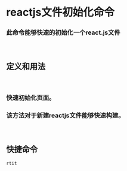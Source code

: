 <!--
 * @Autor: za-wangxuezhong
 * @Date: 2020-10-08 17:07:55
 * @LastEditors: za-wangxuezhong
 * @LastEditTime: 2020-10-19 15:29:06
 * @Description:
 * @ToDo:
 * @JiraID: SOMPO-
-->
# reactjs文件初始化命令

### 此命令能够快速的初始化一个react.js文件
<br/>

## 定义和用法
<br/>

### 快速初始化页面。
### 该方法对于新建reactjs文件能够快速构建。

<br/>

## 快捷命令
```javascript
rtit
```

<div style="display:none">
    "Print to console": {
            "prefix": "rtit",
            "body": [
               "import React from 'react';",
                "import PropTypes from 'prop-types';",
                "class $1 extends React.Component {",
                "    constructor(props) {",
                "        super(props);",
                "        this.state = {",
                "        };",
                "    }",
                "    componentWillMount() {",
                "    }",
                "    componentDidMount() {",
                "    }",
                "    componentWillUpdate = async () => {",
                "    }",
                "    componentWillReceiveProps(nextProps) {",
                "    }",
                "    render() {",
                "        return (",
                "        );",
                "    }",
                "}",
                "$1.propTypes = {",
                "   'load': PropTypes.func,",
                "   'children': PropTypes.func",
                "};",
                "export default $1;"
            ],
            "description": "react.js init"
    }
</div>



